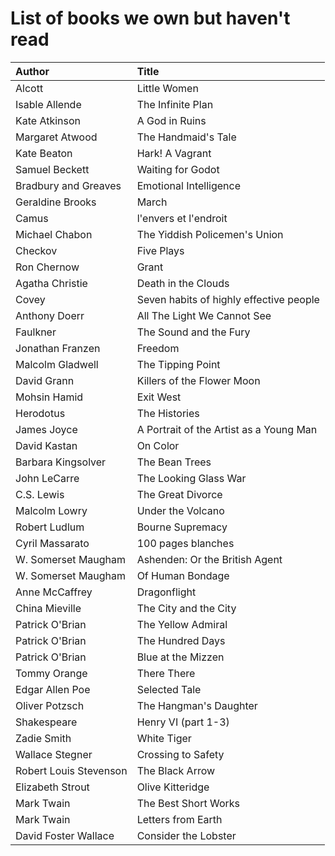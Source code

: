 # List of books we own but haven't read

Author | Title 
:------ |:------
Alcott | Little Women
Isable Allende | The Infinite Plan
Kate Atkinson | A God in Ruins
Margaret Atwood | The Handmaid's Tale
Kate Beaton | Hark! A Vagrant
Samuel Beckett | Waiting for Godot
Bradbury and Greaves | Emotional Intelligence
Geraldine Brooks | March
Camus | l'envers et l'endroit
Michael Chabon | The Yiddish Policemen's Union
Checkov | Five Plays
Ron Chernow | Grant
Agatha Christie | Death in the Clouds
Covey | Seven habits of highly effective people
Anthony Doerr | All The Light We Cannot See
Faulkner | The Sound and the Fury
Jonathan Franzen | Freedom
Malcolm Gladwell | The Tipping Point
David Grann | Killers of the Flower Moon
Mohsin Hamid | Exit West
Herodotus | The Histories
James Joyce | A Portrait of the Artist as a Young Man
David Kastan | On Color
Barbara Kingsolver | The Bean Trees
John LeCarre | The Looking Glass War
C.S. Lewis | The Great Divorce
Malcolm Lowry | Under the Volcano
Robert Ludlum | Bourne Supremacy
Cyril Massarato | 100 pages blanches
W. Somerset Maugham | Ashenden: Or the British Agent
W. Somerset Maugham | Of Human Bondage
Anne McCaffrey | Dragonflight
China Mieville | The City and the City
Patrick O'Brian | The Yellow Admiral
Patrick O'Brian | The Hundred Days
Patrick O'Brian | Blue at the Mizzen
Tommy Orange | There There
Edgar Allen Poe | Selected Tale
Oliver Potzsch | The Hangman's Daughter
Shakespeare | Henry VI (part 1-3)
Zadie Smith | White Tiger
Wallace Stegner | Crossing to Safety
Robert Louis Stevenson | The Black Arrow
Elizabeth Strout | Olive Kitteridge
Mark Twain | The Best Short Works
Mark Twain | Letters from Earth
David Foster Wallace | Consider the Lobster
